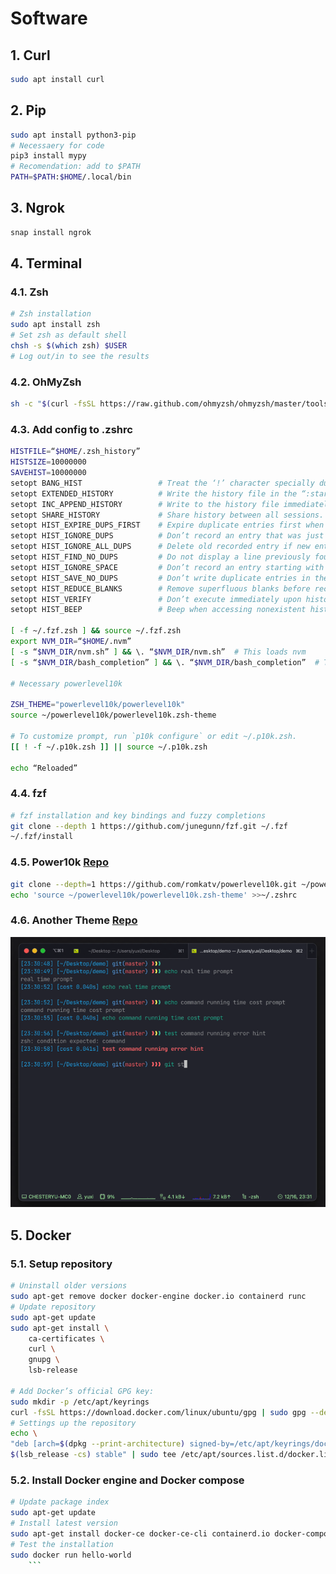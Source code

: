 
# Software

## 1. Curl
```bash
sudo apt install curl
```

## 2. Pip
```bash
sudo apt install python3-pip
# Necessaery for code
pip3 install mypy
# Recomendation: add to $PATH
PATH=$PATH:$HOME/.local/bin

```

## 3. Ngrok
```bash
snap install ngrok
```

## 4. Terminal
### 4.1. Zsh
```bash
# Zsh installation
sudo apt install zsh
# Set zsh as default shell
chsh -s $(which zsh) $USER
# Log out/in to see the results
```

### 4.2. OhMyZsh
```bash
sh -c "$(curl -fsSL https://raw.github.com/ohmyzsh/ohmyzsh/master/tools/install.sh)"
```

### 4.3. Add config to .zshrc
```bash
HISTFILE=“$HOME/.zsh_history”
HISTSIZE=10000000
SAVEHIST=10000000
setopt BANG_HIST                 # Treat the ‘!’ character specially during expansion.
setopt EXTENDED_HISTORY          # Write the history file in the “:start:elapsed;command” format.
setopt INC_APPEND_HISTORY        # Write to the history file immediately, not when the shell exits.
setopt SHARE_HISTORY             # Share history between all sessions.
setopt HIST_EXPIRE_DUPS_FIRST    # Expire duplicate entries first when trimming history.
setopt HIST_IGNORE_DUPS          # Don’t record an entry that was just recorded again.
setopt HIST_IGNORE_ALL_DUPS      # Delete old recorded entry if new entry is a duplicate.
setopt HIST_FIND_NO_DUPS         # Do not display a line previously found.
setopt HIST_IGNORE_SPACE         # Don’t record an entry starting with a space.
setopt HIST_SAVE_NO_DUPS         # Don’t write duplicate entries in the history file.
setopt HIST_REDUCE_BLANKS        # Remove superfluous blanks before recording entry.
setopt HIST_VERIFY               # Don’t execute immediately upon history expansion.
setopt HIST_BEEP                 # Beep when accessing nonexistent history.

[ -f ~/.fzf.zsh ] && source ~/.fzf.zsh
export NVM_DIR=“$HOME/.nvm”
[ -s “$NVM_DIR/nvm.sh” ] && \. “$NVM_DIR/nvm.sh”  # This loads nvm
[ -s “$NVM_DIR/bash_completion” ] && \. “$NVM_DIR/bash_completion”  # This loads nvm bash_completion

# Necessary powerlevel10k

ZSH_THEME="powerlevel10k/powerlevel10k"
source ~/powerlevel10k/powerlevel10k.zsh-theme

# To customize prompt, run `p10k configure` or edit ~/.p10k.zsh.
[[ ! -f ~/.p10k.zsh ]] || source ~/.p10k.zsh

echo “Reloaded”

```
### 4.4. fzf
```bash
# fzf installation and key bindings and fuzzy completions
git clone --depth 1 https://github.com/junegunn/fzf.git ~/.fzf
~/.fzf/install
```
### 4.5. Power10k [Repo](https://github.com/romkatv/powerlevel10k#for-new-users)
```bash
git clone --depth=1 https://github.com/romkatv/powerlevel10k.git ~/powerlevel10k
echo 'source ~/powerlevel10k/powerlevel10k.zsh-theme' >>~/.zshrc
```
### 4.6. Another Theme [Repo](https://github.com/ChesterYue/ohmyzsh-theme-passion)
![Passion Theme](./img/passion-theme.png)


## 5. Docker
### 5.1. Setup repository
```bash
# Uninstall older versions
sudo apt-get remove docker docker-engine docker.io containerd runc
# Update repository
sudo apt-get update
sudo apt-get install \
    ca-certificates \
    curl \
    gnupg \
    lsb-release

# Add Docker’s official GPG key:
sudo mkdir -p /etc/apt/keyrings
curl -fsSL https://download.docker.com/linux/ubuntu/gpg | sudo gpg --dearmor -o /etc/apt/keyrings/docker.gpg
# Settings up the repository
echo \
"deb [arch=$(dpkg --print-architecture) signed-by=/etc/apt/keyrings/docker.gpg] https://download.docker.com/linux/ubuntu \
$(lsb_release -cs) stable" | sudo tee /etc/apt/sources.list.d/docker.list > /dev/null
```
### 5.2. Install Docker engine and Docker compose
```bash
# Update package index
sudo apt-get update
# Install latest version
sudo apt-get install docker-ce docker-ce-cli containerd.io docker-compose-plugin
# Test the installation
sudo docker run hello-world
    ```

